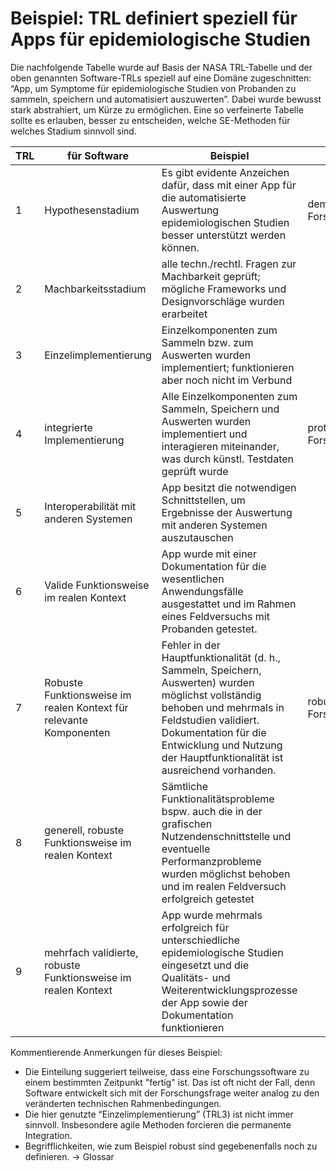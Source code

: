 # Beispiel: TRL definiert speziell für Apps für epidemiologische Studien 

Die nachfolgende Tabelle wurde auf Basis der NASA TRL-Tabelle und der oben genannten Software-TRLs speziell auf eine Domäne zugeschnitten: “App, um Symptome für epidemiologische Studien von Probanden zu sammeln, 
speichern und automatisiert auszuwerten”. Dabei wurde bewusst stark abstrahiert, um Kürze zu ermöglichen. Eine so verfeinerte Tabelle sollte es erlauben, besser zu entscheiden, welche SE-Methoden für welches 
Stadium sinnvoll sind.

| TRL | für Software | Beispiel | TRL für RS |
|-----|--------------|----------|------------|
| 1 | Hypothesenstadium | Es gibt evidente Anzeichen dafür, dass mit einer App für die automatisierte Auswertung epidemiologischen Studien besser unterstützt werden können. | demonstrierende Forschungssoftware |
| 2 | Machbarkeitsstadium | alle techn./rechtl. Fragen zur Machbarkeit geprüft; mögliche Frameworks und Designvorschläge wurden erarbeitet | |
| 3 | Einzelimplementierung | Einzelkomponenten zum Sammeln bzw. zum Auswerten wurden implementiert; funktionieren aber noch nicht im Verbund | |
| 4 | integrierte Implementierung | Alle Einzelkomponenten zum Sammeln, Speichern und Auswerten wurden implementiert und interagieren miteinander, was durch künstl. Testdaten geprüft wurde | prototypische Forschungssoftware |
| 5 | Interoperabilität mit anderen Systemen | App besitzt die notwendigen Schnittstellen, um Ergebnisse der Auswertung mit anderen Systemen auszutauschen | |
| 6 | Valide Funktionsweise  im realen Kontext | App wurde mit einer Dokumentation für die wesentlichen Anwendungsfälle ausgestattet und im Rahmen eines Feldversuchs mit Probanden getestet. | |
| 7 | Robuste Funktionsweise im realen Kontext für relevante Komponenten | Fehler in der Hauptfunktionalität (d. h., Sammeln, Speichern, Auswerten) wurden möglichst vollständig behoben und mehrmals in Feldstudien validiert. Dokumentation für die Entwicklung und Nutzung der Hauptfunktionalität ist ausreichend vorhanden. | robuste Forschungssoftware  |
| 8 | generell, robuste Funktionsweise im realen Kontext | Sämtliche Funktionalitätsprobleme bspw. auch die in der grafischen Nutzendenschnittstelle und eventuelle Performanzprobleme wurden möglichst behoben und im realen Feldversuch erfolgreich getestet | |
| 9 | mehrfach validierte, robuste Funktionsweise im realen Kontext | App wurde mehrmals erfolgreich für unterschiedliche epidemiologische Studien eingesetzt und die Qualitäts- und Weiterentwicklungsprozesse der App sowie der Dokumentation funktionieren | |

Kommentierende Anmerkungen für dieses Beispiel:
  * Die Einteilung suggeriert teilweise, dass eine Forschungssoftware zu einem bestimmten Zeitpunkt "fertig" ist. Das ist oft nicht der Fall, denn Software entwickelt sich mit der Forschungsfrage weiter analog zu den veränderten technischen Rahmenbedingungen. 
  * Die hier genutzte “Einzelimplementierung” (TRL3) ist nicht immer sinnvoll. Insbesondere agile Methoden forcieren die permanente Integration.
  * Begrifflichkeiten, wie zum Beispiel robust sind gegebenenfalls noch zu definieren. → Glossar
